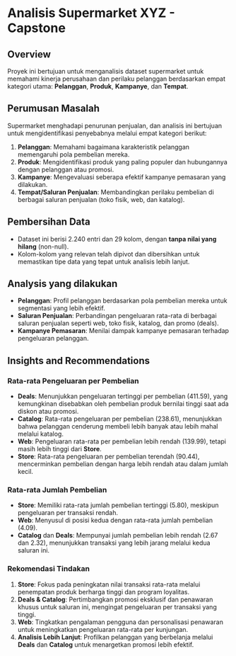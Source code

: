 # Analisis Supermarket XYZ - Capstone

## Overview

Proyek ini bertujuan untuk menganalisis dataset supermarket untuk memahami kinerja perusahaan dan perilaku pelanggan berdasarkan empat kategori utama: **Pelanggan**, **Produk**, **Kampanye**, dan **Tempat**.

## Perumusan Masalah

Supermarket menghadapi penurunan penjualan, dan analisis ini bertujuan untuk mengidentifikasi penyebabnya melalui empat kategori berikut:

1. **Pelanggan**: Memahami bagaimana karakteristik pelanggan memengaruhi pola pembelian mereka.
2. **Produk**: Mengidentifikasi produk yang paling populer dan hubungannya dengan pelanggan atau promosi.
3. **Kampanye**: Mengevaluasi seberapa efektif kampanye pemasaran yang dilakukan.
4. **Tempat/Saluran Penjualan**: Membandingkan perilaku pembelian di berbagai saluran penjualan (toko fisik, web, dan katalog).

## Pembersihan Data

- Dataset ini berisi 2.240 entri dan 29 kolom, dengan **tanpa nilai yang hilang** (non-null).
- Kolom-kolom yang relevan telah dipivot dan dibersihkan untuk memastikan tipe data yang tepat untuk analisis lebih lanjut.
  
## Analysis yang dilakukan

- **Pelanggan**: Profil pelanggan berdasarkan pola pembelian mereka untuk segmentasi yang lebih efektif.
- **Saluran Penjualan**: Perbandingan pengeluaran rata-rata di berbagai saluran penjualan seperti web, toko fisik, katalog, dan promo (deals).
- **Kampanye Pemasaran**: Menilai dampak kampanye pemasaran terhadap pengeluaran pelanggan.

## Insights and Recommendations

### **Rata-rata Pengeluaran per Pembelian**
- **Deals**: Menunjukkan pengeluaran tertinggi per pembelian (411.59), yang kemungkinan disebabkan oleh pembelian produk bernilai tinggi saat ada diskon atau promosi.
- **Catalog**: Rata-rata pengeluaran per pembelian (238.61), menunjukkan bahwa pelanggan cenderung membeli lebih banyak atau lebih mahal melalui katalog.
- **Web**: Pengeluaran rata-rata per pembelian lebih rendah (139.99), tetapi masih lebih tinggi dari **Store**.
- **Store**: Rata-rata pengeluaran per pembelian terendah (90.44), mencerminkan pembelian dengan harga lebih rendah atau dalam jumlah kecil.

### **Rata-rata Jumlah Pembelian**
- **Store**: Memiliki rata-rata jumlah pembelian tertinggi (5.80), meskipun pengeluaran per transaksi rendah.
- **Web**: Menyusul di posisi kedua dengan rata-rata jumlah pembelian (4.09).
- **Catalog** dan **Deals**: Mempunyai jumlah pembelian lebih rendah (2.67 dan 2.32), menunjukkan transaksi yang lebih jarang melalui kedua saluran ini.

### **Rekomendasi Tindakan**
1. **Store**: Fokus pada peningkatan nilai transaksi rata-rata melalui penempatan produk berharga tinggi dan program loyalitas.
2. **Deals & Catalog**: Pertimbangkan promosi eksklusif dan penawaran khusus untuk saluran ini, mengingat pengeluaran per transaksi yang tinggi.
3. **Web**: Tingkatkan pengalaman pengguna dan personalisasi penawaran untuk meningkatkan pengeluaran rata-rata per kunjungan.
4. **Analisis Lebih Lanjut**: Profilkan pelanggan yang berbelanja melalui **Deals** dan **Catalog** untuk menargetkan promosi lebih efektif.


